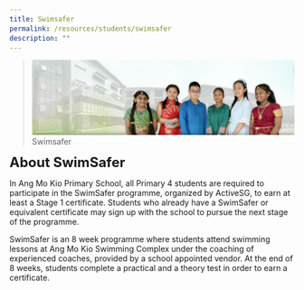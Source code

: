 ```yaml
---
title: Swimsafer
permalink: /resources/students/swimsafer
description: ""
---
```

>![](/images/About%20Us/banner2-with%20bg.jpg)
>Swimsafer

**<font size=5>About SwimSafer</font>**

In Ang Mo Kio Primary School, all Primary 4 students are required to participate in the SwimSafer programme, organized by ActiveSG, to earn at least a Stage 1 certificate. Students who already have a SwimSafer or equivalent certificate may sign up with the school to pursue the next stage of the programme. 

  

SwimSafer is an 8 week programme where students attend swimming lessons at Ang Mo Kio Swimming Complex under the coaching of experienced coaches, provided by a school appointed vendor. At the end of 8 weeks, students complete a practical and a theory test in order to earn a certificate.